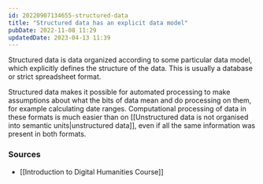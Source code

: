 ```yaml
---
id: 20220907134655-structured-data
title: "Structured data has an explicit data model"
pubDate: 2022-11-08 11:29
updatedDate: 2023-04-13 11:39
---
```


Structured data is data organized according to some particular data model, which explicitly defines the structure of the data. This is usually a database or strict spreadsheet format.

Structured data makes it possible for automated processing to make assumptions about what the bits of data mean and do processing on them, for example calculating date ranges. Computational processing of data in these formats is much easier than on [[Unstructured data is not organised into semantic units|unstructured data]], even if all the same information was present in both formats.

### Sources

- [[Introduction to Digital Humanities Course]]
